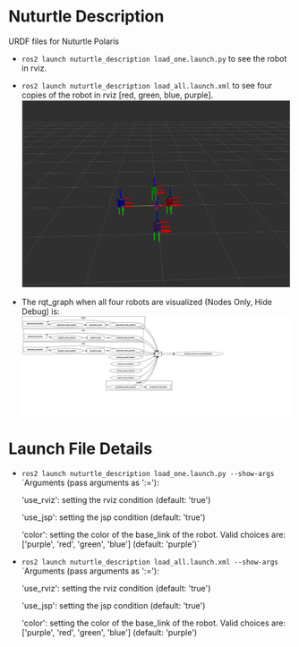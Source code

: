 # Nuturtle  Description
URDF files for Nuturtle Polaris
* `ros2 launch nuturtle_description load_one.launch.py` to see the robot in rviz.
* `ros2 launch nuturtle_description load_all.launch.xml` to see four copies of the robot in rviz [red, green, blue, purple].
![](images/rviz.png)

* The rqt_graph when all four robots are visualized (Nodes Only, Hide Debug) is:
![rqt_graph](images/rqt_graph.svg)
# Launch File Details
* `ros2 launch nuturtle_description load_one.launch.py --show-args`
  `Arguments (pass arguments as '<name>:=<value>'):

    'use_rviz':
        setting the rviz condition
        (default: 'true')

    'use_jsp':
        setting the jsp condition
        (default: 'true')

    'color':
        setting the color of the base_link of the robot. Valid choices are: ['purple', 'red', 'green', 'blue']
        (default: 'purple')`
* `ros2 launch nuturtle_description load_all.launch.xml --show-args`
  `Arguments (pass arguments as '<name>:=<value>'):

    'use_rviz':
        setting the rviz condition
        (default: 'true')

    'use_jsp':
        setting the jsp condition
        (default: 'true')

    'color':
        setting the color of the base_link of the robot. Valid choices are: ['purple', 'red', 'green', 'blue']
        (default: 'purple')

